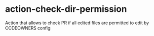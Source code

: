 # action-check-dir-permission
Action that allows to check PR if all edited files are permitted to edit by CODEOWNERS config
